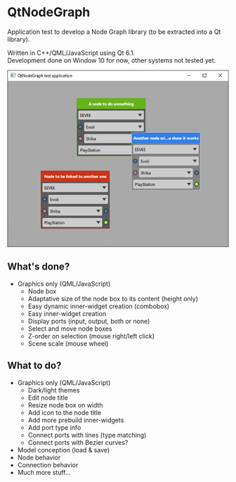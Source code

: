 # QtNodeGraph
Application test to develop a Node Graph library (to be extracted into a Qt library).

Written in C++/QML/JavaScript using Qt 6.1.<br/>
Development done on Window 10 for now, other systems not tested yet.

![Screenshot](doc/img/example.png)

## What's done?
- Graphics only (QML/JavaScript)
    - Node box
    - Adaptative size of the node box to its content (height only)
    - Easy dynamic inner-widget creation (combobox)
    - Easy inner-widget creation
    - Display ports (input, output, both or none)
    - Select and move node boxes
    - Z-order on selection (mouse right/left click)
    - Scene scale (mouse wheel)

## What to do?
- Graphics only (QML/JavaScript)
    - Dark/light themes
    - Edit node title
    - Resize node box on width
    - Add icon to the node title
    - Add more prebuild inner-widgets
    - Add port type info
    - Connect ports with lines (type matching)
    - Connect ports with Bezier curves?
- Model conception (load & save)
- Node behavior
- Connection behavior
- Much more stuff...
